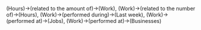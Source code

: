 (Hours)->(related to the amount of)->(Work), (Work)->(related to the number of)->(Hours), (Work)->(performed during)->(Last week), (Work)->(performed at)->(Jobs), (Work)->(performed at)->(Businesses)